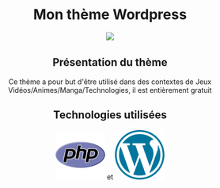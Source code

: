 <h1 align="center"> Mon thème Wordpress </h1>
<p align="center">
<img src="https://i.pinimg.com/originals/83/1e/00/831e006f229fb7c51763fdb35b08a40b.gif">
<p>
<h2 align="center"> Présentation du thème </h2>
<p align="center"> Ce thème a pour but d'être utilisé dans des contextes de Jeux Vidéos/Animes/Manga/Technologies, il est entièrement gratuit <p>

<h2 align="center">Technologies utilisées </h2>
<p align="center"> <img width="100px" height="auto" src="img/php.png"> et <img width="100px" height="auto" src="img/wordpress.png"></p>